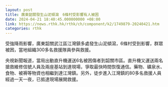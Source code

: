 ```yaml
---
layout: post
title: 廣東韶關發生山泥傾瀉　6條村受影響有人被困
date: 2024-04-21 18:40:45.000000000 +08:00
link: https://news.rthk.hk/rthk/ch/component/k2/1749879-20240421.htm
categories: rthk
---
```


受強降雨影響，廣東韶關武江區江灣鎮多處發生山泥傾瀉，6條村受到影響，群眾被困，當地組織300多名救援隊員參與救援。

央視新聞報道，當局出動直升機運送6名被困傷者到韶關市區。直升機又運送兩名搶救維修信號人員及兩座基站到達現場，爭取最快時間恢復通信。藥物、礦泉水、食物、被褥等物資也相繼到達江灣鎮。另外，徒步進入江灣鎮的80多名救援人員經過一天一夜，已抵達現場展開救援。
